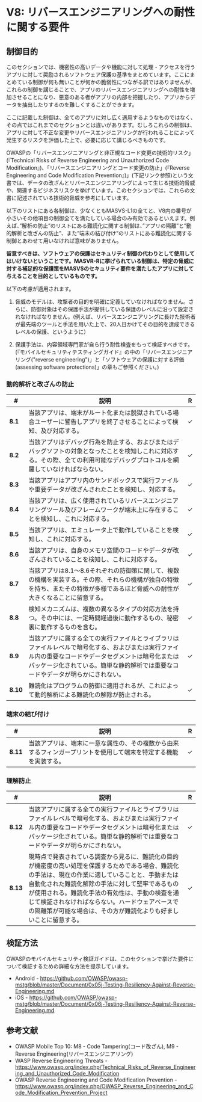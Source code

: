 # V8: リバースエンジニアリングへの耐性に関する要件

## 制御目的

このセクションでは、機密性の高いデータや機能に対して処理・アクセスを行うアプリに対して奨励されるソフトウェア保護の基準をまとめています。ここにまとめている制御が何も無いことが何かの脆弱性につながる訳ではありませんが、これらの制御を講じることで、アプリのリバースエンジニアリングへの耐性を増加させることになり、悪意のある者がアプリの内部を把握したり、アプリからデータを抽出したりするのを難しくすることができます。

ここに記載した制御は、全てのアプリに対し広く適用するようなものではなく、その点ではこれまでのセクションとは違いがあります。むしろこれらの制御は、アプリに対して不正な変更やリバースエンジニアリングが行われることによって発生するリスクを評価した上で、必要に応じて講じるべきものです。

OWASPの「リバースエンジニアリングと非正規なコード変更の技術的リスク」(『Technical Risks of Reverse Engineering and Unauthorized Code Modification』)、「リバースエンジニアリングとコード変更の防止」(『Reverse Engineering and Code Modification Prevention』)」(下記リンク参照)という文書では、データの改ざんとリバースエンジニアリングによって生じる技術的脅威や、関連するビジネスリスクを挙げています。このセクションでは、これらの文書に記述されている技術的脅威を参考にしています。

以下のリストにある各制御は、少なくともMASVS-L1の全てと、V8内の番号が小さいその他項目の制御全てを満たしている場合のみ有効であるといえます。例えば、”解析の防止”のリストにある難読化に関する制御は、”アプリの隔離”と”動的解析と改ざんの防止”、また”端末の結び付け”のリストにある難読化に関する制御とあわせて用いなければ意味がありません。

**留意すべきは、ソフトウェアの保護はセキュリティ制御の代わりとして使用してはいけないということです。MASVR-Rに挙げられている制御は、特定の脅威に対する補足的な保護策をMASVSのセキュリティ要件を満たしたアプリに対して与えることを目的としているものです。**

以下の考慮が適用されます。

1. 脅威のモデルは、攻撃者の目的を明確に定義していなければなりません。さらに、防御対象はその保護手法が提供している保護のレベルに沿って設定されなければなりません。(例えば、リバースエンジニアリングに長けた技術者が最先端のツールと手法を用いた上で、20人日かけてその目的を達成できるレベルの保護、というように）

2. 保護手法は、内容領域専門家が自ら行う耐性検査をもって検証すべきです。(『モバイルセキュリティテスティングガイド』の中の「リバースエンジニアリング("reverse engineering")」と「ソフトウェアの保護に対する評価(assessing software protections)」の章もご参照ください。)

### 動的解析と改ざんの防止

| # | 説明 | R |
| --- | --- | --- |
| **8.1** | 当該アプリは、端末がルート化または脱獄されている場合ユーザーに警告しアプリを終了させることによって検知、及び対応する。 | ✓ |
| **8.2** | 当該アプリはデバッグ行為を防止する、およびまたはデバッグソフトの対象となったことを検知しこれに対応する。その際、全ての利用可能なデバッグプロトコルを網羅していなければならない。 | ✓ |
| **8.3** | 当該アプリはアプリ内のサンドボックスで実行ファイルや重要データが改ざんされたことを検知し、対応する。 | ✓ |
| **8.4** | 当該アプリは、広く使用されているリバースエンジニアリングツール及びフレームワークが端末上に存在することを検知し、これに対応する。 | ✓ |
| **8.5** | 当該アプリは、エミュレータ上で動作していることを検知し、これに対応する。 | ✓ |
| **8.6** | 当該アプリは、自身のメモリ空間のコードやデータが改ざんされていることを検知し、これに対応する。 | ✓ |
| **8.7** | 当該アプリは8.1～8.6それぞれの防御策に関して、複数の機構を実装する。その際、それらの機構が独自の特徴を持ち、またその特徴が多様であるほど脅威への耐性が大きくなることに留意する。 | ✓ |
| **8.8** | 検知メカニズムは、複数の異なるタイプの対応方法を持つ。その中には、一定時間経過後に動作するもの、秘密裏に動作するものを含む。 | ✓ |
| **8.9** | 当該アプリに属する全ての実行ファイルとライブラリはファイルレベルで暗号化する、およびまたは実行ファイル内の重要なコードやデータセグメントは暗号化またはパッケージ化されている。簡単な静的解析では重要なコードやデータが明らかにされない。 | ✓ |
| **8.10** | 難読化はプログラムの防御に適用されるが、これによって動的解析による難読化の解除が防止される。 | ✓ |

### 端末の結び付け

| # | 説明 | R |
| --- | --- | --- |
| **8.11** | 当該アプリは、端末に一意な属性の、その複数から由来するフィンガープリントを使用して端末を特定する機能を実装する。 | ✓ |

### 理解防止

| # | 説明 | R |
| --- | --- | --- |
| **8.12** | 当該アプリに属する全ての実行ファイルとライブラリはファイルレベルで暗号化する、およびまたは実行ファイル内の重要なコードやデータセグメントは暗号化またはパッケージ化されている。簡単な静的解析では重要なコードやデータが明らかにされない。 | ✓ |
| **8.13** | 現時点で発表されている調査から見るに、難読化の目的が機密度の高い処理を保護するためである場合、難読化の手法は、現在の作業に適していることと、手動または自動化された難読化解除の手法に対して堅牢であるものが使用される。難読化手法の有効性は、手動の検査を通じて検証されなければならない。ハードウェアベースでの隔離策が可能な場合は、その方が難読化よりも好ましいことに留意する。 | ✓ |

## 検証方法

OWASPのモバイルセキュリティ検証ガイドは、このセクションで挙げた要件について検証するための詳細な方法を提示しています。

- Android - https://github.com/OWASP/owasp-mstg/blob/master/Document/0x05j-Testing-Resiliency-Against-Reverse-Engineering.md
- iOS - https://github.com/OWASP/owasp-mstg/blob/master/Document/0x06j-Testing-Resiliency-Against-Reverse-Engineering.md

## 参考文献

- OWASP Mobile Top 10: M8 - Code Tampering(コード改ざん), M9 - Reverse Engineering(リバースエンジニアリング)
- WASP Reverse Engineering Threats -https://www.owasp.org/index.php/Technical_Risks_of_Reverse_Engineering_and_Unauthorized_Code_Modification
- OWASP Reverse Engineering and Code Modification Prevention - https://www.owasp.org/index.php/OWASP_Reverse_Engineering_and_Code_Modification_Prevention_Project
 